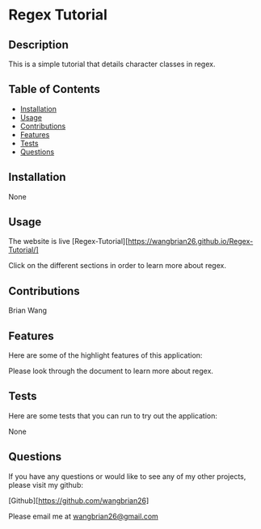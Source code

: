 # Regex Tutorial 

## Description

This is a simple tutorial that details character classes in regex.   

## Table of Contents

- [Installation](#installation)
- [Usage](#usage)
- [Contributions](#contributions)
- [Features](#features)
- [Tests](#tests)
- [Questions](#questions)

## Installation

None

## Usage

The website is live [Regex-Tutorial][https://wangbrian26.github.io/Regex-Tutorial/]

Click on the different sections in order to learn more about regex.
      
## Contributions

Brian Wang

## Features

Here are some of the highlight features of this application: 

Please look through the document to learn more about regex.

## Tests

Here are some tests that you can run to try out the application:

None

## Questions

If you have any questions or would like to see any of my other projects, please visit my github: 

[Github][https://github.com/wangbrian26]

Please email me at wangbrian26@gmail.com
